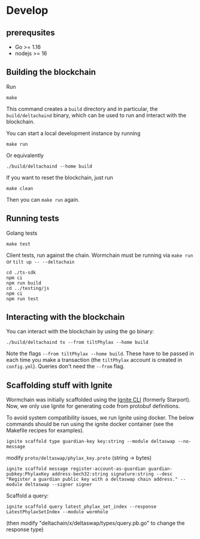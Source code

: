 # Develop

## prerequsites

- Go >= 1.16
- nodejs >= 16

## Building the blockchain

Run

```shell
make
```

This command creates a `build` directory and in particular, the
`build/deltachaind` binary, which can be used to run and interact with the
blockchain.

You can start a local development instance by running

```shell
make run
```

Or equivalently

```shell
./build/deltachaind --home build
```

If you want to reset the blockchain, just run

```shell
make clean
```

Then you can `make run` again.

## Running tests

Golang tests

    make test

Client tests, run against the chain. Wormchain must be running via `make run` or `tilt up -- --deltachain`

    cd ./ts-sdk
    npm ci
    npm run build
    cd ../testing/js
    npm ci
    npm run test

## Interacting with the blockchain

You can interact with the blockchain by using the go binary:

```shell
./build/deltachaind tx --from tiltPhylax --home build
```

Note the flags `--from tiltPhylax --home build`. These have to be passed
in each time you make a transaction (the `tiltPhylax` account is created in
`config.yml`). Queries don't need the `--from` flag.

## Scaffolding stuff with Ignite

Wormchain was initially scaffolded using the [Ignite CLI](https://github.com/ignite) (formerly Starport). Now, we only use Ignite for generating code from protobuf definitions.

To avoid system compatibility issues, we run Ignite using docker. The below commands should be run using the ignite docker container (see the Makefile recipes for examples).

```shell
ignite scaffold type guardian-key key:string --module deltaswap --no-message
```

modify `proto/deltaswap/phylax_key.proto` (string -> bytes)

```shell
ignite scaffold message register-account-as-guardian guardian-pubkey:PhylaxKey address-bech32:string signature:string --desc "Register a guardian public key with a deltaswap chain address." --module deltaswap --signer signer
```

Scaffold a query:

```shell
ignite scaffold query latest_phylax_set_index --response LatestPhylaxSetIndex --module wormhole
```

(then modify "deltachain/x/deltaswap/types/query.pb.go" to change the response type)
